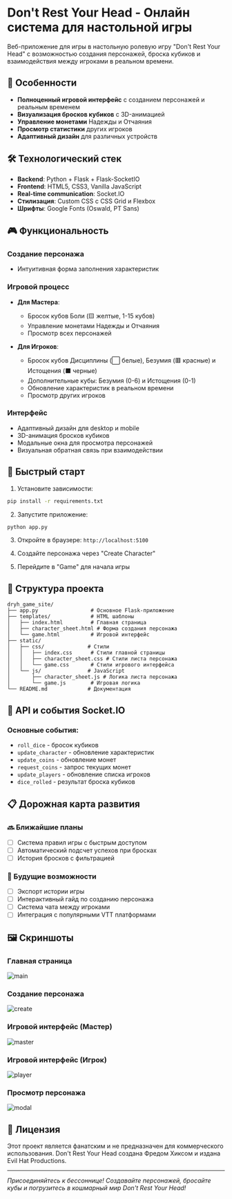 # Don't Rest Your Head - Онлайн система для настольной игры

Веб-приложение для игры в настольную ролевую игру "Don't Rest Your Head" с возможностью создания персонажей, броска кубиков и взаимодействия между игроками в реальном времени.

## 🎯 Особенности

- **Полноценный игровой интерфейс** с созданием персонажей и реальным временем
- **Визуализация бросков кубиков** с 3D-анимацией
- **Управление монетами** Надежды и Отчаяния
- **Просмотр статистики** других игроков
- **Адаптивный дизайн** для различных устройств

## 🛠 Технологический стек

- **Backend**: Python + Flask + Flask-SocketIO
- **Frontend**: HTML5, CSS3, Vanilla JavaScript
- **Real-time communication**: Socket.IO
- **Стилизация**: Custom CSS с CSS Grid и Flexbox
- **Шрифты**: Google Fonts (Oswald, PT Sans)

## 🎮 Функциональность

### Создание персонажа
- Интуитивная форма заполнения характеристик


### Игровой процесс
- **Для Мастера**:
  - Бросок кубов Боли (🟨 желтые, 1-15 кубов)
  - Управление монетами Надежды и Отчаяния
  - Просмотр всех персонажей

- **Для Игроков**:
  - Бросок кубов Дисциплины (⬜ белые), Безумия (🟥 красные) и Истощения (⬛ черные)
  - Дополнительные кубы: Безумия (0-6) и Истощения (0-1)
  - Обновление характеристик в реальном времени
  - Просмотр других игроков

### Интерфейс
- Адаптивный дизайн для desktop и mobile
- 3D-анимация бросков кубиков
- Модальные окна для просмотра персонажей
- Визуальная обратная связь при взаимодействии

## 🚀 Быстрый старт

1. Установите зависимости:
```bash
pip install -r requirements.txt
```

2. Запустите приложение:
```bash
python app.py
```

3. Откройте в браузере: `http://localhost:5100`

4. Создайте персонажа через "Create Character"
5. Перейдите в "Game" для начала игры

## 📁 Структура проекта

```
dryh_game_site/
├── app.py                 # Основное Flask-приложение
├── templates/             # HTML шаблоны
│   ├── index.html         # Главная страница
│   ├── character_sheet.html # Форма создания персонажа
│   └── game.html          # Игровой интерфейс
├── static/
│   ├── css/              # Стили
│   │   ├── index.css      # Стили главной страницы
│   │   ├── character_sheet.css # Стили листа персонажа
│   │   └── game.css       # Стили игрового интерфейса
│   └── js/               # JavaScript
│       ├── character_sheet.js # Логика листа персонажа
│       └── game.js        # Игровая логика
└── README.md             # Документация
```

## 🔧 API и события Socket.IO

### Основные события:
- `roll_dice` - бросок кубиков
- `update_character` - обновление характеристик
- `update_coins` - обновление монет
- `request_coins` - запрос текущих монет
- `update_players` - обновление списка игроков
- `dice_rolled` - результат броска кубиков

## 📋 Дорожная карта развития

### 🔜 Ближайшие планы
- [ ] Система правил игры с быстрым доступом
- [ ] Автоматический подсчет успехов при бросках
- [ ] История бросков с фильтрацией

### 🎯 Будущие возможности
- [ ] Экспорт истории игры
- [ ] Интерактивный гайд по созданию персонажа
- [ ] Система чата между игроками
- [ ] Интеграция с популярными VTT платформами

## 🖼 Скриншоты

### Главная страница
![main](readme_img/main.png)

### Создание персонажа
![create](readme_img/character_create.png)

### Игровой интерфейс (Мастер)
![master](readme_img/master_game.png)

### Игровой интерфейс (Игрок)
![player](readme_img/player_game.png)

### Просмотр персонажа
![modal](readme_img/modal_window.png)


## 📄 Лицензия

Этот проект является фанатским и не предназначен для коммерческого использования. Don't Rest Your Head создана Фредом Хиксом и издана Evil Hat Productions.

---

*Присоединяйтесь к бессоннице! Создавайте персонажей, бросайте кубы и погрузитесь в кошмарный мир Don't Rest Your Head!*
